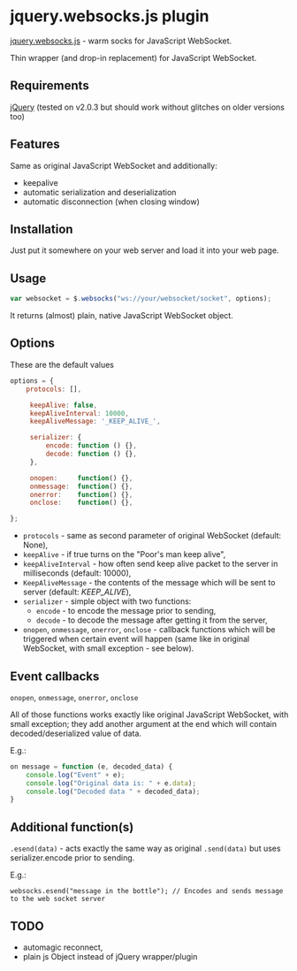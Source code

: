 jquery.websocks.js plugin
=========================

[jquery.websocks.js](http://github.com) - warm socks for JavaScript WebSocket.

Thin wrapper (and drop-in replacement) for JavaScript WebSocket.

Requirements
------------

[jQuery](http://jquery.com/) (tested on v2.0.3 but should work without glitches on older versions too)

Features
--------

Same as original JavaScript WebSocket and additionally:

* keepalive
* automatic serialization and deserialization
* automatic disconnection (when closing window)

Installation
------------

Just put it somewhere on your web server and load it into your web page.

Usage
-----

```js
var websocket = $.websocks("ws://your/websocket/socket", options);
```

It returns (almost) plain, native JavaScript WebSocket object.

Options
-------

These are the default values

```js
options = {
	protocols: [],

     keepAlive: false,
     keepAliveInterval: 10000,
     keepAliveMessage: '_KEEP_ALIVE_',

     serializer: {
         encode: function () {},
         decode: function () {},
     },

     onopen:     function() {},
     onmessage:  function() {},
     onerror:    function() {},
     onclose:    function() {},

};
```

- ```protocols``` - same as second parameter of original WebSocket (default: None),
- ```keepAlive``` - if true turns on the "Poor's man keep alive",
- ```keepAliveInterval``` - how often send keep alive packet to the server in milliseconds (default: 10000),
- ```KeepAliveMessage``` - the contents of the message which will be sent to server (default: _KEEP_ALIVE_),
- ```serializer``` - simple object with two functions:
  - ```encode``` - to encode the message prior to sending,
  - ```decode``` - to decode the message after getting it from the server,
- ```onopen```, ```onmessage```, ```onerror```, ```onclose``` - callback functions which will be triggered when certain event will happen (same like in original WebSocket, with small exception - see below).

Event callbacks
---------------

```onopen```, ```onmessage```, ```onerror```, ```onclose```

All of those functions works exactly like original JavaScript WebSocket, with small exception; they add another argument at the end which will contain decoded/deserialized value of data.

E.g.:

```js
on message = function (e, decoded_data) {
	console.log("Event" + e);
	console.log("Original data is: " + e.data);
	console.log("Decoded data " + decoded_data);
}
```

Additional function(s)
----------------------

```.esend(data)``` - acts exactly the same way as original ```.send(data)``` but uses serializer.encode prior to sending.

E.g.:

```
websocks.esend("message in the bottle"); // Encodes and sends message to the web socket server
```

TODO
----

- automagic reconnect,
- plain js Object instead of jQuery wrapper/plugin


